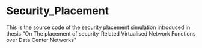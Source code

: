 # Security_Placement
This is the source code of the security placement simulation introduced in thesis "On The placement of security-Related Virtualised Network Functions over Data Center Networks"
